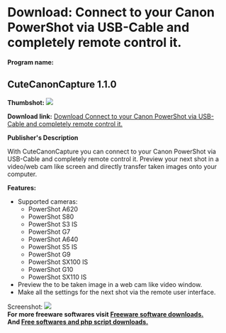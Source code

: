 # Download: Connect to your Canon PowerShot via USB-Cable and completely remote control it.

**Program name:**

## CuteCanonCapture 1.1.0

  
**Thumbshot:** ![](http://www.freewarefiles.com/screenshot/cutecanoncapture_md.jpg)   
  
**Download link:** [Download Connect to your Canon PowerShot via USB-Cable and completely remote control it.](http://freesoftwares.boysofts.com/CuteCanonCapture_program_50844.html)  
  


**Publisher's Description**  
  


With CuteCanonCapture you can connect to your Canon PowerShot via USB-Cable and completely remote control it. Preview your next shot in a video/web cam like screen and directly transfer taken images onto your computer. 

**Features:**

  * Supported cameras: 
    * PowerShot A620 
    * PowerShot S80 
    * PowerShot S3 IS 
    * PowerShot G7 
    * PowerShot A640 
    * PowerShot S5 IS 
    * PowerShot G9 
    * PowerShot SX100 IS 
    * PowerShot G10 
    * PowerShot SX110 IS 
  * Preview the to be taken image in a web cam like video window. 
  * Make all the settings for the next shot via the remote user interface. 

  
  
Screenshot: ![](http://www.freewarefiles.com/screenshot/cutecanoncapture.jpg)   
**For more freeware softwares visit [Freeware software downloads.](http://freesoftwares.boysofts.com/)**   
**And [Free softwares and php script downloads.](http://www.boysofts.com/)**
